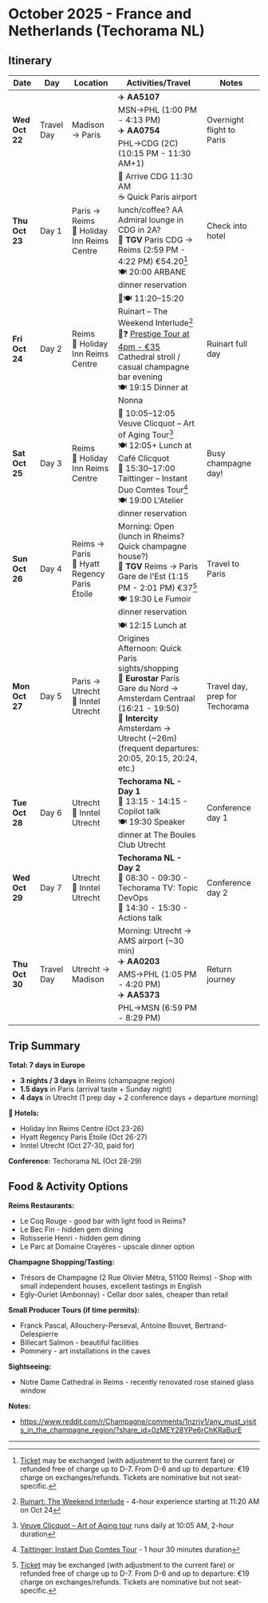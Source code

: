 # October 2025 - France and Netherlands (Techorama NL)

## Itinerary

| Date | Day | Location | Activities/Travel | Notes |
|------|-----|----------|------------------|-------|
| **Wed Oct 22** | Travel Day | Madison → Paris | ✈️ **AA5107** MSN→PHL (1:00 PM - 4:13 PM)<br>✈️ **AA0754** PHL→CDG (2C) (10:15 PM - 11:30 AM+1) | Overnight flight to Paris |
| **Thu Oct 23** | Day 1 | Paris → Reims<br>🏨 Holiday Inn Reims Centre | 🛬 Arrive CDG 11:30 AM<br>☕ Quick Paris airport lunch/coffee? AA Admiral lounge in CDG in 2A?<br>🚄 **TGV** Paris CDG → Reims (2:59 PM - 4:22 PM) €54.20[^1]<br>🍽️ 20:00 ARBANE dinner reservation | Check into hotel |
| **Fri Oct 24** | Day 2 | Reims<br>🏨 Holiday Inn Reims Centre | 🍾🍽️ 11:20–15:20 Ruinart – The Weekend Interlude[^2]<br>🍾❓ [Prestige Tour at 4pm - €35](https://www.champagne-booking.com/en/champagne-houses/montagne-de-reims/book-visit-champagne-gh-martel-reims/)<br>Cathedral stroll / casual champagne bar evening<br>🍽️ 19:15 Dinner at Nonna | Ruinart full day |
| **Sat Oct 25** | Day 3 | Reims<br>🏨 Holiday Inn Reims Centre | 🍾 10:05–12:05 Veuve Clicquot – Art of Aging Tour[^3]<br>🍽️ 12:05+ Lunch at Café Clicquot<br>🍾 15:30–17:00 Taittinger – Instant Duo Comtes Tour[^4]<br>🍽️ 19:00 L'Atelier dinner reservation | Busy champagne day! |
| **Sun Oct 26** | Day 4 | Reims → Paris<br>🏨 Hyatt Regency Paris Étoile | Morning: Open (lunch in Rheims? Quick champagne house?)<br>🚄 **TGV** Reims → Paris Gare de l'Est (1:15 PM - 2:01 PM) €37[^1]<br>🍽️ 19:30 Le Fumoir dinner reservation | Travel to Paris |
| **Mon Oct 27** | Day 5 | Paris → Utrecht<br>🏨 Inntel Utrecht | 🍽️ 12:15 Lunch at Origines<br>Afternoon: Quick Paris sights/shopping<br>🚄 **Eurostar** Paris Gare du Nord → Amsterdam Centraal (16:21 - 19:50)<br>🚄 **Intercity** Amsterdam → Utrecht (~26m) (frequent departures: 20:05, 20:15, 20:24, etc.) | Travel day, prep for Techorama |
| **Tue Oct 28** | Day 6 | Utrecht<br>🏨 Inntel Utrecht | **Techorama NL - Day 1**<br>🎤 13:15 - 14:15 - Copilot talk<br>🍽️ 19:30 Speaker dinner at The Boules Club Utrecht | Conference day 1 |
| **Wed Oct 29** | Day 7 | Utrecht<br>🏨 Inntel Utrecht | **Techorama NL - Day 2**<br>🎤 08:30 - 09:30 - Techorama TV: Topic DevOps<br>🎤 14:30 - 15:30 - Actions talk | Conference day 2 |
| **Thu Oct 30** | Travel Day | Utrecht → Madison | Morning: Utrecht → AMS airport (~30 min)<br>✈️ **AA0203** AMS→PHL (1:05 PM - 4:20 PM)<br>✈️ **AA5373** PHL→MSN (6:59 PM - 8:29 PM) | Return journey |

## Trip Summary

**Total: 7 days in Europe**

- **3 nights / 3 days** in Reims (champagne region)
- **1.5 days** in Paris (arrival taste + Sunday night)
- **4 days** in Utrecht (1 prep day + 2 conference days + departure morning)

**🏨 Hotels:**

- Holiday Inn Reims Centre (Oct 23-26)
- Hyatt Regency Paris Étoile (Oct 26-27)
- Inntel Utrecht (Oct 27-30, paid for)

**Conference:** Techorama NL (Oct 28-29)

## Food & Activity Options

**Reims Restaurants:**
- Le Coq Rouge - good bar with light food in Reims?
- Le Bec Fin - hidden gem dining
- Rotisserie Henri - hidden gem dining
- Le Parc at Domaine Crayères - upscale dinner option

**Champagne Shopping/Tasting:**
- Trésors de Champagne (2 Rue Olivier Métra, 51100 Reims) - Shop with small independent houses, excellent tastings in English
- Egly-Ouriet (Ambonnay) - Cellar door sales, cheaper than retail

**Small Producer Tours (if time permits):**
- Franck Pascal, Allouchery-Perseval, Antoine Bouvet, Bertrand-Delespierre
- Billecart Salmon - beautiful facilities
- Pommery - art installations in the caves

**Sightseeing:**
- Notre Dame Cathedral in Reims - recently renovated rose stained glass window

**Notes:**
- https://www.reddit.com/r/Champagne/comments/1nzrjv1/any_must_visits_in_the_champagne_region/?share_id=0zMEY28YPe6rChKRaBurE

---

[^1]: [Ticket](https://www.sncf-connect.com/en-en/trips) may be exchanged (with adjustment to the current fare) or refunded free of charge up to D-7. From D-6 and up to departure: €19 charge on exchanges/refunds. Tickets are nominative but not seat-specific.
[^2]: [Ruinart: The Weekend Interlude](https://www.ruinart.com/en-us/laparenthesedefindesemaine.html) - 4-hour experience starting at 11:20 AM on Oct 24
[^3]: [Veuve Clicquot – Art of Aging tour](https://www.veuveclicquot.com/en-us/visit_us_the_art_of_aging.html) runs daily at 10:05 AM, 2-hour duration
[^4]: [Taittinger: Instant Duo Comtes Tour](https://book-a-visit.taittinger.fr/experiences/instant-duo-comtes) - 1 hour 30 minutes duration
